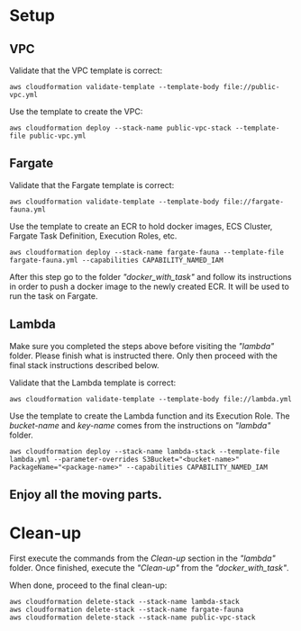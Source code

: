 # Setup

## VPC
Validate that the VPC template is correct:
```
aws cloudformation validate-template --template-body file://public-vpc.yml
```

Use the template to create the VPC:
```
aws cloudformation deploy --stack-name public-vpc-stack --template-file public-vpc.yml
```

## Fargate
Validate that the Fargate template is correct:
```
aws cloudformation validate-template --template-body file://fargate-fauna.yml
```

Use the template to create an ECR to hold docker images, ECS Cluster, Fargate Task Definition, Execution Roles, etc.
```
aws cloudformation deploy --stack-name fargate-fauna --template-file fargate-fauna.yml --capabilities CAPABILITY_NAMED_IAM
```

After this step go to the folder *"docker_with_task"* and follow its instructions in order to push a docker image to the newly created ECR. It will be used to run the task on Fargate.

## Lambda

Make sure you completed the steps above before visiting the *"lambda"* folder. Please finish what is instructed there. Only then proceed with the final stack instructions described below.

Validate that the Lambda template is correct:
```
aws cloudformation validate-template --template-body file://lambda.yml
```

Use the template to create the Lambda function and its Execution Role. The *bucket-name* and *key-name* comes from the instructions on *"lambda"* folder.
```
aws cloudformation deploy --stack-name lambda-stack --template-file lambda.yml --parameter-overrides S3Bucket="<bucket-name>" PackageName="<package-name>" --capabilities CAPABILITY_NAMED_IAM
```

## Enjoy all the moving parts.

# Clean-up
First execute the commands from the *Clean-up* section in the *"lambda"* folder. Once finished, execute the *"Clean-up"* from the *"docker_with_task"*.

When done, proceed to the final clean-up:
```
aws cloudformation delete-stack --stack-name lambda-stack
aws cloudformation delete-stack --stack-name fargate-fauna
aws cloudformation delete-stack --stack-name public-vpc-stack
```